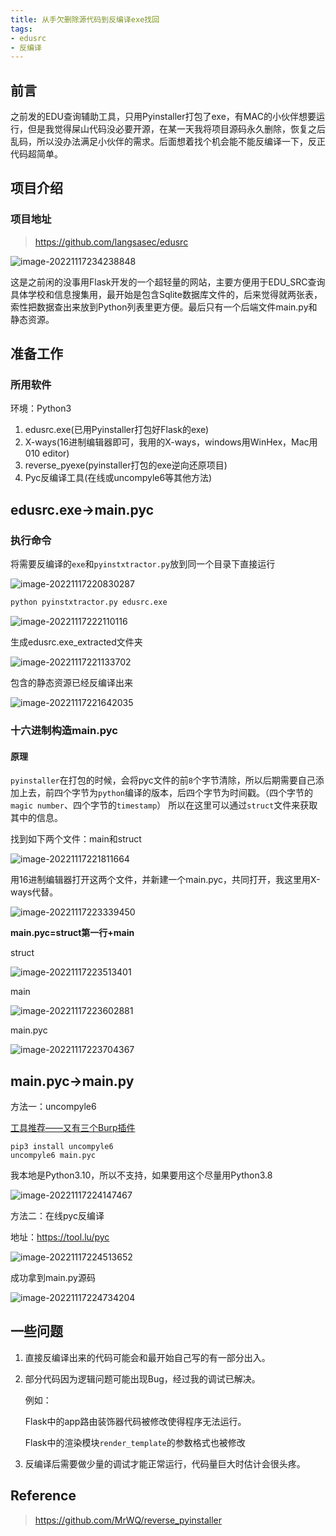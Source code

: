```yaml
---
title: 从手欠删除源代码到反编译exe找回
tags:
- edusrc 
- 反编译
---
```




## 前言

之前发的EDU查询辅助工具，只用Pyinstaller打包了exe，有MAC的小伙伴想要运行，但是我觉得屎山代码没必要开源，在某一天我将项目源码永久删除，恢复之后乱码，所以没办法满足小伙伴的需求。后面想着找个机会能不能反编译一下，反正代码超简单。

## 项目介绍

### 项目地址

> https://github.com/langsasec/edusrc

![image-20221117234238848](https://i0.hdslb.com/bfs/album/7835aebacb585f4993254174a51bd8fa7afbc138.png)

这是之前闲的没事用Flask开发的一个超轻量的网站，主要方便用于EDU_SRC查询具体学校和信息搜集用，最开始是包含Sqlite数据库文件的，后来觉得就两张表，索性把数据查出来放到Python列表里更方便。最后只有一个后端文件main.py和静态资源。

<!--more-->

## 准备工作

### 所用软件

环境：Python3

1. edusrc.exe(已用Pyinstaller打包好Flask的exe)
2. X-ways(16进制编辑器即可，我用的X-ways，windows用WinHex，Mac用010 editor)
3. reverse_pyexe(pyinstaller打包的exe逆向还原项目)
4. Pyc反编译工具(在线或uncompyle6等其他方法)

## edusrc.exe→main.pyc

### 执行命令

将需要反编译的`exe`和`pyinstxtractor.py`放到同一个目录下直接运行

![image-20221117220830287](https://i0.hdslb.com/bfs/album/83ff9660aeea4847f42083fa16ee89de18bddf29.png)

```sh
python pyinstxtractor.py edusrc.exe
```

![image-20221117222110116](https://i0.hdslb.com/bfs/album/6dff15a25c0fa4c5dc75c08014cced4d534bf798.png)

生成edusrc.exe_extracted文件夹

![image-20221117221133702](https://i0.hdslb.com/bfs/album/8e67cd3ad30ac215a144de7e61be843e7e12f2c9.png)

包含的静态资源已经反编译出来

![image-20221117221642035](https://i0.hdslb.com/bfs/album/4957471b141d3e90d7c3bd6c32d68711d46fd1e6.png)

### 十六进制构造main.pyc

#### 原理

`pyinstaller`在打包的时候，会将pyc文件的前`8`个字节清除，所以后期需要自己添加上去，前四个字节为`python`编译的版本，后四个字节为时间戳。（四个字节的`magic number`、四个字节的`timestamp`）
所以在这里可以通过`struct`文件来获取其中的信息。

找到如下两个文件：main和struct

![image-20221117221811664](https://i0.hdslb.com/bfs/album/aec9aff90cb4199fe82c1acecef550efbf6768ac.png)

用16进制编辑器打开这两个文件，并新建一个main.pyc，共同打开，我这里用X-ways代替。

![image-20221117223339450](https://i0.hdslb.com/bfs/album/ef52792d2fea0ea060d35a67f0288d319516cb5b.png)

**main.pyc=struct第一行+main**

struct

![image-20221117223513401](https://i0.hdslb.com/bfs/album/f75249cf47b1a46e78ed27536de303494e08f0b1.png)

main

![image-20221117223602881](https://i0.hdslb.com/bfs/album/f92301c401d2c303d79fe0d4c96a80f622d5f9ef.png)

main.pyc

![image-20221117223704367](https://i0.hdslb.com/bfs/album/0522b49dfe5450bd3833fd8b538b2ea1593b63fc.png)

## main.pyc→main.py

方法一：uncompyle6

[工具推荐——又有三个Burp插件](http://mp.weixin.qq.com/s?__biz=MzI1ODM1MjUxMQ==&mid=2247490032&idx=1&sn=a07d1e85881b483c998e9438c23fa568&chksm=ea082de0dd7fa4f60045816c27924cd49225f54c90491f0e7b72b3062f052e73d813737a7710#rd)

```
pip3 install uncompyle6
uncompyle6 main.pyc
```

我本地是Python3.10，所以不支持，如果要用这个尽量用Python3.8

![image-20221117224147467](https://i0.hdslb.com/bfs/album/4226f331aa2c949653cb50e6a57e0382066b46ca.png)

方法二：在线pyc反编译

地址：https://tool.lu/pyc

![image-20221117224513652](https://i0.hdslb.com/bfs/album/f6cc209385e65bb942fe9a941c617aad0fb4e895.png)

成功拿到main.py源码

![image-20221117224734204](https://i0.hdslb.com/bfs/album/35bfbc34b1fc496d0b837f51f130aa0e56aac152.png)

## 一些问题

1. 直接反编译出来的代码可能会和最开始自己写的有一部分出入。

2. 部分代码因为逻辑问题可能出现Bug，经过我的调试已解决。

   例如：

   Flask中的app路由装饰器代码被修改使得程序无法运行。

   Flask中的渲染模块`render_template`的参数格式也被修改

3. 反编译后需要做少量的调试才能正常运行，代码量巨大时估计会很头疼。

## Reference

> https://github.com/MrWQ/reverse_pyinstaller

